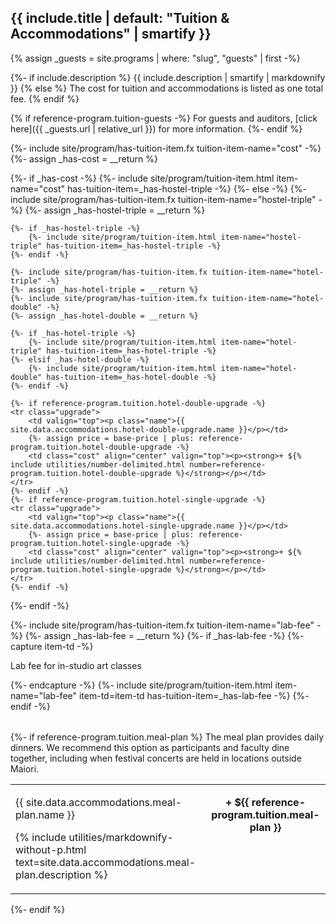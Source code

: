 ## {{ include.title | default: "Tuition & Accommodations" | smartify }}

{% assign _guests = site.programs | where: "slug", "guests" | first -%}

{%- if include.description %}
{{ include.description | smartify | markdownify }}
{% else %}
The cost for tuition and accommodations is listed as one total fee.
{% endif %}

{% if reference-program.tuition-guests -%}
For guests and auditors, [click here]({{ _guests.url | relative_url }}) for more information.
{%- endif %}

<table>
<tbody>

{%- include site/program/has-tuition-item.fx tuition-item-name="cost" -%}
{%- assign _has-cost = __return %}

{%- if _has-cost -%}
    {%- include site/program/tuition-item.html item-name="cost" has-tuition-item=_has-hostel-triple -%}
{%- else -%}
    {%- include site/program/has-tuition-item.fx tuition-item-name="hostel-triple" -%}
    {%- assign _has-hostel-triple = __return %}

    {%- if _has-hostel-triple -%}
        {%- include site/program/tuition-item.html item-name="hostel-triple" has-tuition-item=_has-hostel-triple -%}
    {%- endif -%}

    {%- include site/program/has-tuition-item.fx tuition-item-name="hotel-triple" -%}
    {%- assign _has-hotel-triple = __return %}
    {%- include site/program/has-tuition-item.fx tuition-item-name="hotel-double" -%}
    {%- assign _has-hotel-double = __return %}

    {%- if _has-hotel-triple -%}
        {%- include site/program/tuition-item.html item-name="hotel-triple" has-tuition-item=_has-hotel-triple -%}
    {%- elsif _has-hotel-double -%}
        {%- include site/program/tuition-item.html item-name="hotel-double" has-tuition-item=_has-hotel-double -%}
    {%- endif -%}

    {%- if reference-program.tuition.hotel-double-upgrade -%}
    <tr class="upgrade">
        <td valign="top"><p class="name">{{ site.data.accommodations.hotel-double-upgrade.name }}</p></td>
        {%- assign price = base-price | plus: reference-program.tuition.hotel-double-upgrade -%}
        <td class="cost" align="center" valign="top"><p><strong>+ ${% include utilities/number-delimited.html number=reference-program.tuition.hotel-double-upgrade %}</strong></p></td>
    </tr>
    {%- endif -%}
    {%- if reference-program.tuition.hotel-single-upgrade -%}
    <tr class="upgrade">
        <td valign="top"><p class="name">{{ site.data.accommodations.hotel-single-upgrade.name }}</p></td>
        {%- assign price = base-price | plus: reference-program.tuition.hotel-single-upgrade -%}
        <td class="cost" align="center" valign="top"><p><strong>+ ${% include utilities/number-delimited.html number=reference-program.tuition.hotel-single-upgrade %}</strong></p></td>
    </tr>
    {%- endif -%}
{%- endif -%}

{%- include site/program/has-tuition-item.fx tuition-item-name="lab-fee" -%}
{%- assign _has-lab-fee = __return %}
{%- if _has-lab-fee -%}
    {%- capture item-td -%}
        <p class="name">Lab fee for in-studio art classes</p>
    {%- endcapture -%}
    {%- include site/program/tuition-item.html item-name="lab-fee" item-td=item-td has-tuition-item=_has-lab-fee -%}
{%- endif -%}
</tbody>
</table>


{%- if reference-program.tuition.meal-plan %}
The meal plan provides daily dinners. We recommend this option as participants and faculty dine together, including when festival concerts are held in locations outside Maiori.

<table>
<tbody>
    <tr>
        <td>
            <p class="name">{{ site.data.accommodations.meal-plan.name }}</p>
            <p class="description">{% include utilities/markdownify-without-p.html text=site.data.accommodations.meal-plan.description %}</p>
        </td><td class="cost" align="center" valign="top"><p><strong>+ ${{ reference-program.tuition.meal-plan }}</strong></p></td>
    </tr>
</tbody>
</table>
{%- endif %}